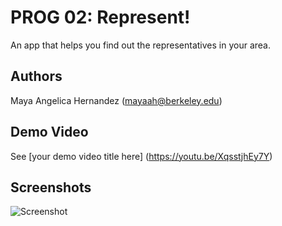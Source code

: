 # PROG 02: Represent!

An app that helps you find out the representatives in your area.

## Authors

Maya Angelica Hernandez ([mayaah@berkeley.edu](mailto:mayaah@berkeley.edu))

## Demo Video

See [your demo video title here] (https://youtu.be/XqsstjhEy7Y)

## Screenshots

<img src="screenshots/main.png" height="400" alt="Screenshot"/>
<img src="screenshots/ss1.png" height="400/>
<img src="screenshots/ss2.png" height="400/>
<img src="screenshots/ss3.png" height="400/>
<img src="screenshots/ss4.png" height="400/>
<img src="screenshots/ss5.png" height="400/>
<img src="screenshots/ss6.png" height="400/>

